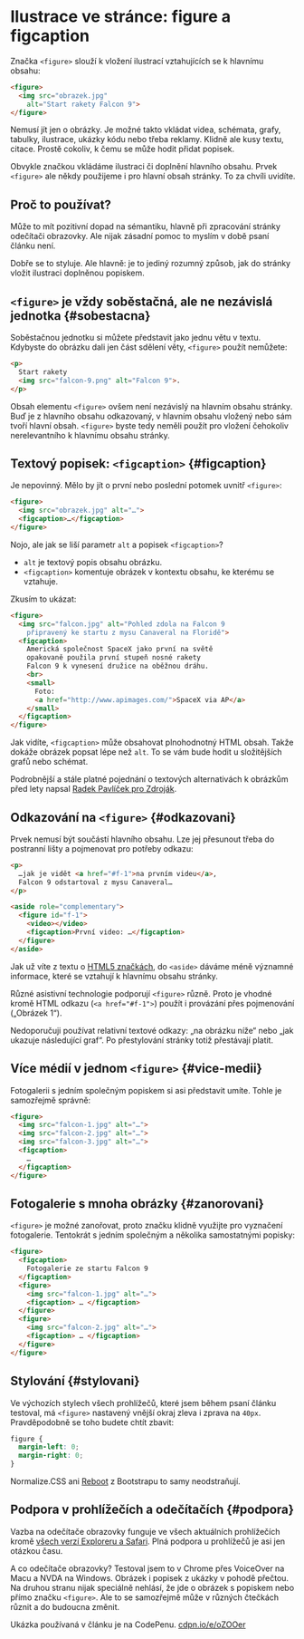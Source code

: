 # Ilustrace ve stránce: figure a figcaption

Značka `<figure>` slouží k vložení ilustrací vztahujících se k  hlavnímu obsahu:

```html
<figure>
  <img src="obrazek.jpg" 
    alt="Start rakety Falcon 9">
</figure>
```

Nemusí jít jen o obrázky. Je možné  takto vkládat videa, schémata, grafy, tabulky, ilustrace, ukázky kódu nebo třeba reklamy. Klidně ale kusy textu, citace. Prostě cokoliv, k čemu se může hodit přidat popisek. 

<!-- AdSnippet -->

Obvykle značkou vkládáme ilustraci či doplnění hlavního obsahu. Prvek `<figure>` ale někdy použijeme i pro hlavní obsah stránky. To za chvíli uvidíte.


## Proč to používat?

Může to mít pozitivní dopad na sémantiku, hlavně při zpracování stránky odečítači obrazovky. Ale nijak zásadní pomoc to myslím v době psaní článku není.

Dobře se to styluje. Ale hlavně: je to jediný rozumný způsob, jak do stránky vložit ilustraci doplněnou popiskem.


## `<figure>` je vždy soběstačná, ale ne nezávislá jednotka {#sobestacna}

Soběstačnou jednotku si můžete představit jako jednu větu v textu. Kdybyste do obrázku dali jen část sdělení věty, `<figure>` použít nemůžete:

```html
<p>
  Start rakety
  <img src="falcon-9.png" alt="Falcon 9">.
</p>  
```

Obsah elementu `<figure>` ovšem není nezávislý na hlavním obsahu stránky. Buď  je z hlavního obsahu odkazovaný, v hlavním obsahu vložený nebo sám tvoří hlavní obsah. `<figure>` byste tedy neměli použít pro vložení čehokoliv nerelevantního k hlavnímu obsahu stránky.


## Textový popisek: `<figcaption>` {#figcaption}

Je nepovinný. Mělo by jít o první nebo poslední potomek uvnitř `<figure>`:

```html
<figure>
  <img src="obrazek.jpg" alt="…">
  <figcaption>…</figcaption>
</figure>
```

Nojo, ale jak se liší parametr `alt` a popisek `<figcaption>`? 

- `alt` je textový popis obsahu obrázku.
- `<figcaption>` komentuje obrázek v kontextu obsahu, ke kterému se vztahuje.

Zkusím to ukázat:

```html
<figure>
  <img src="falcon.jpg" alt="Pohled zdola na Falcon 9 
    připravený ke startu z mysu Canaveral na Floridě">
  <figcaption>
    Americká společnost SpaceX jako první na světě 
    opakovaně použila první stupeň nosné rakety 
    Falcon 9 k vynesení družice na oběžnou dráhu.
    <br>
    <small>
      Foto: 
      <a href="http://www.apimages.com/">SpaceX via AP</a>
    </small>
  </figcaption>    
</figure>
```

Jak vidíte, `<figcaption>` může obsahovat plnohodnotný HTML obsah. Takže dokáže obrázek popsat lépe než `alt`. To se vám bude hodit u složitějších grafů nebo schémat.

<!-- AdSnippet -->

Podrobnější a stále platné pojednání o textových alternativách k obrázkům před lety napsal [Radek Pavlíček pro Zdroják](https://www.zdrojak.cz/clanky/metody-poskytovani-textovych-alternativ-obrazku-shrnuti/).


## Odkazování na `<figure>` {#odkazovani}

Prvek nemusí být součástí hlavního obsahu. Lze jej přesunout třeba do postranní lišty a pojmenovat pro potřeby odkazu:

```html
<p>
  …jak je vidět <a href="#f-1">na prvním videu</a>,
  Falcon 9 odstartoval z mysu Canaveral…
</p>

<aside role="complementary">
  <figure id="f-1">
    <video></video>
    <figcaption>První video: …</figcaption>
  </figure>
</aside>
```

Jak už víte z textu o [HTML5 značkách](html5-struktura.md), do `<aside>` dáváme méně významné informace, které se vztahují k hlavnímu obsahu stránky.

Různé asistivní technologie podporují `<figure>` různě. Proto je vhodné kromě HTML odkazu (`<a href="#f-1">`) použít i provázání přes pojmenování („Obrázek 1“). 

<!-- AdSnippet -->

Nedoporučuji používat relativní textové odkazy: „na obrázku níže“ nebo „jak ukazuje následující graf“. Po přestylování stránky totiž přestávají platit.


## Více médií v jednom `<figure>` {#vice-medii}

Fotogalerii s jedním společným popiskem si asi představit umíte. Tohle je samozřejmě správně:

```html
<figure>
  <img src="falcon-1.jpg" alt="…">
  <img src="falcon-2.jpg" alt="…">
  <img src="falcon-3.jpg" alt="…">
  <figcaption>
    …
  </figcaption>
</figure>
```

## Fotogalerie s mnoha obrázky {#zanorovani}

`<figure>` je možné zanořovat, proto značku klidně využijte pro vyznačení fotogalerie. Tentokrát s jedním společným a několika samostatnými popisky:

```html
<figure>
  <figcaption>
    Fotogalerie ze startu Falcon 9
  </figcaption>
  <figure>
    <img src="falcon-1.jpg" alt="…">
    <figcaption> … </figcaption>
  </figure>
  <figure>
    <img src="falcon-2.jpg" alt="…">
    <figcaption> … </figcaption>
  </figure>
</figure>
```


## Stylování {#stylovani}

Ve výchozích stylech všech prohlížečů, které jsem během psaní článku testoval, má `<figure>` nastavený vnější okraj zleva i zprava na `40px`. Pravděpodobně se toho budete chtít zbavit:

```css
figure {
  margin-left: 0;
  margin-right: 0;
}
```

Normalize.CSS ani [Reboot](https://www.vzhurudolu.cz/blog/53-reboot) z Bootstrapu to samy neodstraňují.


## Podpora v prohlížečích a odečítačích {#podpora}

Vazba na odečítače obrazovky funguje ve všech aktuálních prohlížečích kromě [všech verzí Exploreru a Safari](http://www.html5accessibility.com/). Plná podpora u prohlížečů je asi jen otázkou času. 

<!-- AdSnippet -->

A co odečítače obrazovky? Testoval jsem to v Chrome přes VoiceOver na Macu a NVDA na Windows. Obrázek i popisek z ukázky v pohodě přečtou. Na druhou stranu nijak speciálně nehlásí, že jde o obrázek s popiskem nebo přímo značku `<figure>`. Ale to se samozřejmě může v různých čtečkách různit a do budoucna změnit.

Ukázka používaná v článku je na CodePenu. [cdpn.io/e/oZOOer](http://codepen.io/machal/pen/oZOOer)




